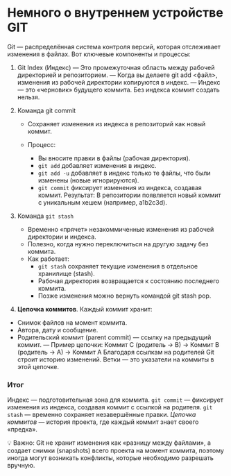 # Немного о внутреннем устройстве GIT
Git — распределённая система контроля версий, которая отслеживает изменения в файлах. Вот ключевые компоненты и процессы:

1. Git Index (Индекс)
   — Это промежуточная область между рабочей директорией и репозиторием.
   — Когда вы делаете git add <файл>, изменения из рабочей директории копируются в индекс.
   — Индекс — это «черновик» будущего коммита. Без индекса коммит создать нельзя.

2. Команда git commit
   - Сохраняет изменения из индекса в репозиторий как новый коммит.
   - Процесс:

     - Вы вносите правки в файлы (рабочая директория).
     - `git add` добавляет изменения в индекс.
     - `git add -u` добавляет в индекс только те файлы, что были изменены (новые игнорируются).
     - `git commit` фиксирует изменения из индекса, создавая коммит.
     Результат: В репозитории появляется новый коммит с уникальным хешем (например, a1b2c3d).

3. Команда `git stash`
   - Временно «прячет» незакоммиченные изменения из рабочей директории и индекса.
   - Полезно, когда нужно переключиться на другую задачу без коммита.
   - Как работает:
     - `git stash` сохраняет текущие изменения в отдельное хранилище (stash).
     - Рабочая директория возвращается к состоянию последнего коммита.
     - Позже изменения можно вернуть командой git stash pop.

4. __Цепочка коммитов__. Каждый коммит хранит:
 - Снимок файлов на момент коммита.
 - Автора, дату и сообщение.
 - Родительский коммит (parent commit) — ссылку на предыдущий коммит.
— Пример цепочки:
Коммит C (родитель → B) → Коммит B (родитель → A) → Коммит A
Благодаря ссылкам на родителей Git строит историю изменений. Ветки — это указатели на коммиты в этой цепочке.

### Итог
Индекс — подготовительная зона для коммита.
`git commit` — фиксирует изменения из индекса, создавая коммит с ссылкой на родителя.
`git stash` — временно сохраняет незавершённые правки.
_Цепочка коммитов_ — история проекта, где каждый коммит знает своего «предка».

💡 Важно: Git не хранит изменения как «разницу между файлами», а создает снимки (snapshots) всего проекта на момент коммита,
поэтому иногда могут возникать конфликты, которые необходимо разрешать вручную.
